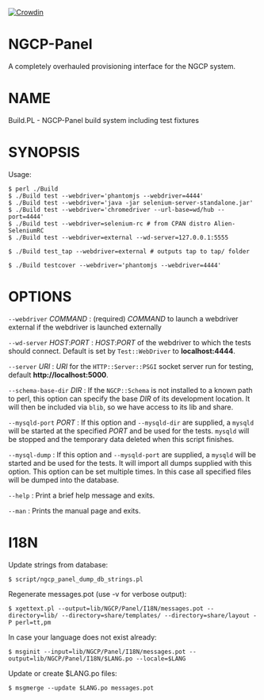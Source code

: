 [![Crowdin](https://badges.crowdin.net/ngcp-panel/localized.svg)](https://crowdin.com/project/ngcp-panel)

# NGCP-Panel

A completely overhauled provisioning interface for the NGCP system.

# NAME

Build.PL - NGCP-Panel build system including test fixtures

# SYNOPSIS

Usage:

```
$ perl ./Build
$ ./Build test --webdriver='phantomjs --webdriver=4444'
$ ./Build test --webdriver='java -jar selenium-server-standalone.jar'
$ ./Build test --webdriver='chromedriver --url-base=wd/hub --port=4444'
$ ./Build test --webdriver=selenium-rc # from CPAN distro Alien-SeleniumRC
$ ./Build test --webdriver=external --wd-server=127.0.0.1:5555
```

```
$ ./Build test_tap --webdriver=external # outputs tap to tap/ folder
```

```
$ ./Build testcover --webdriver='phantomjs --webdriver=4444'
```

# OPTIONS

`--webdriver` _COMMAND_
:   (required) _COMMAND_ to launch a webdriver external if the webdriver is
    launched externally

`--wd-server` _HOST_:_PORT_
:   _HOST_:_PORT_ of the webdriver to which the tests should connect. Default
    is set by `Test::WebDriver` to **localhost:4444**.

`--server` _URI_
:   _URI_ for the `HTTP::Server::PSGI` socket server run for testing, default
    **http://localhost:5000**.

`--schema-base-dir` _DIR_
:   If the `NGCP::Schema` is not installed to a known path to perl, this
    option can specify the base _DIR_ of its development location. It
    will then be included via `blib`, so we have access to its lib and share.

`--mysqld-port` _PORT_
:   If this option and `--mysqld-dir` are supplied, a `mysqld` will be started
    at the specified _PORT_ and be used for the tests. `mysqld` will be stopped
    and the temporary data deleted when this script finishes.

`--mysql-dump`
:   If this option and `--mysqld-port` are supplied, a `mysqld` will be
    started and be used for the tests. It will import all dumps supplied
    with this option. This option can be set multiple times. In this case
    all specified files will be dumped into the database.

`--help`
:   Print a brief help message and exits.

`--man`
:   Prints the manual page and exits.

# I18N

Update strings from database:

```
$ script/ngcp_panel_dump_db_strings.pl
```

Regenerate messages.pot (use -v for verbose output):

```
$ xgettext.pl --output=lib/NGCP/Panel/I18N/messages.pot --directory=lib/ --directory=share/templates/ --directory=share/layout -P perl=tt,pm
```

In case your language does not exist already:

```
$ msginit --input=lib/NGCP/Panel/I18N/messages.pot --output=lib/NGCP/Panel/I18N/$LANG.po --locale=$LANG
```

Update or create $LANG.po files:

```
$ msgmerge --update $LANG.po messages.pot
```
